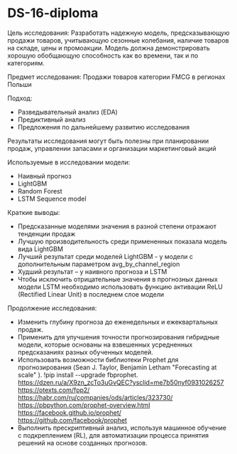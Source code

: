 # DS-16-diploma
Цель исследования: Разработать надежную модель, предсказывающую продажи товаров, учитывающую сезонные колебания, наличие товаров на складе, цены и промоакции. Модель должна демонстрировать хорошую обобщающую способность как во времени, так и по категориям.

Предмет исследования: Продажи товаров категории FMCG в регионах Польши

Подход:

- Разведывательный анализ (EDA)
- Предиктивный анализ
- Предложения по дальнейшему развитию исследования


Результаты исследования могут быть полезны при планировании продаж, управлении запасами и организации маркетинговый акций

Используемые в исследовании модели:

- Наивный прогноз
- LightGBM
- Random Forest
- LSTM Sequence model

Краткие выводы:

- Предсказанные моделями значения в разной степени отражают тенденции продаж
- Лучшую производительность среди примененных показала модель вида LightGBM
- Лучший результат среди моделей LightGBM  - у модели с дополнительным параметром avg_by_channel_region 
- Худший результат – у наивного прогноза и LSTM
- Чтобы исключить отрицательные значения в прогнозных данных модели LSTM необходимо использовать функцию активации ReLU (Rectified Linear Unit) в последнем слое модели

Продолжение исследования:

- Изменить глубину прогноза до еженедельных и ежеквартальных продаж.
- Применить для улучшения точности прогнозирования гибридные модели, которые основаны на взвешенных усредненных предсказаниях разных обученных моделей.
- Использовать возможности библиотеки Prophet для прогнозирования (Sean J. Taylor, Benjamin Letham "Forecasting at scale" ). !pip install --upgrade fbprophet. https://dzen.ru/a/X9zn_zcTo3uGvQEC?ysclid=me7b50nyf0931026257 https://otexts.com/fpp2/ https://habr.com/ru/companies/ods/articles/323730/ https://pbpython.com/prophet-overview.html https://facebook.github.io/prophet/ https://github.com/facebook/prophet
- Выполнить прескриптивный анализ, используя машинное обучение с подкреплением (RL), для автоматизации процесса принятия решений на основе созданных прогнозов.
